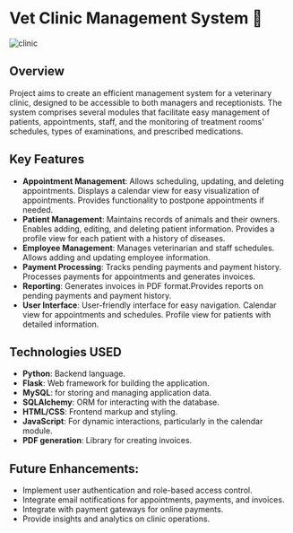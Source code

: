 # Vet Clinic Management System 🐾
  
  ![clinic](https://github.com/RoboRopuch/VetClinic/assets/128647614/aae63250-ae23-4fb1-9163-d9c25972fbb5)

## Overview 
Project aims to create an efficient management system for a veterinary clinic, designed to be accessible to both managers and receptionists. The system comprises several modules that facilitate easy management of patients, appointments, staff, and the monitoring of treatment rooms' schedules, types of examinations, and prescribed medications.

## Key Features
- **Appointment Management**: Allows scheduling, updating, and deleting appointments. Displays a calendar view for easy visualization of appointments. Provides functionality to postpone appointments if needed.
- **Patient Management**: Maintains records of animals and their owners. Enables adding, editing, and deleting patient information. Provides a profile view for each patient with a history of diseases.
- **Employee Management**: Manages veterinarian and staff schedules. Allows adding and updating employee information.
- **Payment Processing**: Tracks pending payments and payment history. Processes payments for appointments and generates invoices.
- **Reporting**: Generates invoices in PDF format.Provides reports on pending payments and payment history.
- **User Interface**: User-friendly interface for easy navigation. Calendar view for appointments and schedules. Profile view for patients with detailed information.

## Technologies USED 
 - **Python**: Backend language.
 - **Flask**: Web framework for building the application.
 - **MySQL**: for storing and managing application data.
 - **SQLAlchemy**: ORM for interacting with the database.
 - **HTML/CSS**: Frontend markup and styling.
 - **JavaScript**: For dynamic interactions, particularly in the calendar module.
 - **PDF generation**: Library for creating invoices.
  
## Future Enhancements:
- Implement user authentication and role-based access control.
- Integrate email notifications for appointments, payments, and invoices.
- Integrate with payment gateways for online payments.
- Provide insights and analytics on clinic operations.
